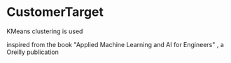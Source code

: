 # CustomerTarget
KMeans clustering is used



inspired from the book "Applied Machine Learning and AI for Engineers" , a Oreilly publication
